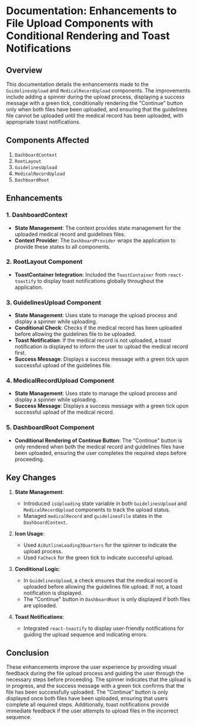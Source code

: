 # Documentation: Enhancements to File Upload Components with Conditional Rendering and Toast Notifications

## Overview

This documentation details the enhancements made to the `GuidelinesUpload` and `MedicalRecordUpload` components. The improvements include adding a spinner during the upload process, displaying a success message with a green tick, conditionally rendering the "Continue" button only when both files have been uploaded, and ensuring that the guidelines file cannot be uploaded until the medical record has been uploaded, with appropriate toast notifications.

## Components Affected

1. `DashboardContext`
2. `RootLayout`
3. `GuidelinesUpload`
4. `MedicalRecordUpload`
5. `DashboardRoot`

## Enhancements

### 1. DashboardContext

- **State Management**: The context provides state management for the uploaded medical record and guidelines files.
- **Context Provider**: The `DashboardProvider` wraps the application to provide these states to all components.

### 2. RootLayout Component

- **ToastContainer Integration**: Included the `ToastContainer` from `react-toastify` to display toast notifications globally throughout the application.

### 3. GuidelinesUpload Component

- **State Management**: Uses state to manage the upload process and display a spinner while uploading.
- **Conditional Check**: Checks if the medical record has been uploaded before allowing the guidelines file to be uploaded.
- **Toast Notification**: If the medical record is not uploaded, a toast notification is displayed to inform the user to upload the medical record first.
- **Success Message**: Displays a success message with a green tick upon successful upload of the guidelines file.

### 4. MedicalRecordUpload Component

- **State Management**: Uses state to manage the upload process and display a spinner while uploading.
- **Success Message**: Displays a success message with a green tick upon successful upload of the medical record.

### 5. DashboardRoot Component

- **Conditional Rendering of Continue Button**: The "Continue" button is only rendered when both the medical record and guidelines files have been uploaded, ensuring the user completes the required steps before proceeding.

## Key Changes

1. **State Management**:
   - Introduced `isUploading` state variable in both `GuidelinesUpload` and `MedicalRecordUpload` components to track the upload status.
   - Managed `medicalRecord` and `guidelinesFile` states in the `DashboardContext`.

2. **Icon Usage**:
   - Used `AiOutlineLoading3Quarters` for the spinner to indicate the upload process.
   - Used `FaCheck` for the green tick to indicate successful upload.

3. **Conditional Logic**:
   - In `GuidelinesUpload`, a check ensures that the medical record is uploaded before allowing the guidelines file upload. If not, a toast notification is displayed.
   - The "Continue" button in `DashboardRoot` is only displayed if both files are uploaded.

4. **Toast Notifications**:
   - Integrated `react-toastify` to display user-friendly notifications for guiding the upload sequence and indicating errors.

## Conclusion

These enhancements improve the user experience by providing visual feedback during the file upload process and guiding the user through the necessary steps before proceeding. The spinner indicates that the upload is in progress, and the success message with a green tick confirms that the file has been successfully uploaded. The "Continue" button is only displayed once both files have been uploaded, ensuring that users complete all required steps. Additionally, toast notifications provide immediate feedback if the user attempts to upload files in the incorrect sequence.